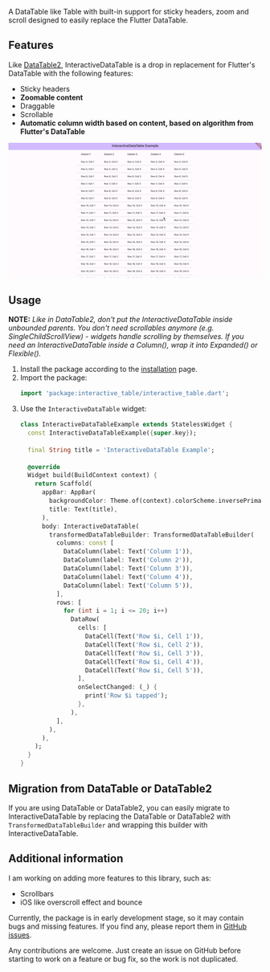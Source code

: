 A DataTable like Table with built-in support for sticky headers, zoom and scroll designed to easily replace the Flutter DataTable.

## Features
Like [DataTable2](https://pub.dev/packages/data_table_2), InteractiveDataTable is a drop in replacement for Flutter's DataTable with the following features:
- Sticky headers
- **Zoomable content**
- Draggable
- Scrollable
- **Automatic column width based on content, based on algorithm from Flutter's DataTable**

![Preview](example/example.gif)


## Usage
**NOTE:** *Like in DataTable2, don't put the InteractiveDataTable inside unbounded parents. You don't need scrollables anymore (e.g. SingleChildScrollView) - widgets handle scrolling by themselves. If you need an InteractiveDataTable inside a Column(), wrap it into Expanded() or Flexible().*

1. Install the package according to the [installation](https://pub.dev/packages/interactive_table/install) page.
2. Import the package:
   ```dart
   import 'package:interactive_table/interactive_table.dart';
   ```
3. Use the `InteractiveDataTable` widget:
   ```dart 
   class InteractiveDataTableExample extends StatelessWidget {
     const InteractiveDataTableExample({super.key});
     
     final String title = 'InteractiveDataTable Example';
     
     @override
     Widget build(BuildContext context) {
       return Scaffold(
         appBar: AppBar(
           backgroundColor: Theme.of(context).colorScheme.inversePrimary,
           title: Text(title),
         ),
         body: InteractiveDataTable(
           transformedDataTableBuilder: TransformedDataTableBuilder(
             columns: const [
               DataColumn(label: Text('Column 1')),
               DataColumn(label: Text('Column 2')),
               DataColumn(label: Text('Column 3')),
               DataColumn(label: Text('Column 4')),
               DataColumn(label: Text('Column 5')),
             ],
             rows: [
               for (int i = 1; i <= 20; i++)
                 DataRow(
                   cells: [
                     DataCell(Text('Row $i, Cell 1')),
                     DataCell(Text('Row $i, Cell 2')),
                     DataCell(Text('Row $i, Cell 3')),
                     DataCell(Text('Row $i, Cell 4')),
                     DataCell(Text('Row $i, Cell 5')),
                   ],
                   onSelectChanged: (_) {
                     print('Row $i tapped');
                   },
                 ),
             ],
           ),
         ),
       );
     }
   }
   ```
   
## Migration from DataTable or DataTable2

If you are using DataTable or DataTable2,
you can easily migrate to InteractiveDataTable by replacing
the DataTable or DataTable2 with `TransformedDataTableBuilder`
and wrapping this builder with InteractiveDataTable.


## Additional information

I am working on adding more features to this library, such as:
- Scrollbars
- iOS like overscroll effect and bounce

Currently, the package is in early development stage, so it may contain bugs and missing features. If you find any, please report them in [GitHub issues](https://github.com/hlvs-apps/interactive_table/issues).

Any contributions are welcome. Just create an issue on GitHub before starting to work on a feature or bug fix, so the work is not duplicated.
